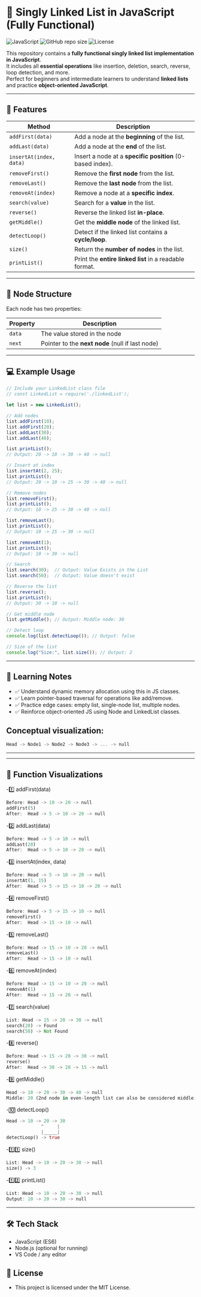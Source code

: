 # 🌟 Singly Linked List in JavaScript (Fully Functional)

![JavaScript](https://img.shields.io/badge/JavaScript-ES6-yellow)
![GitHub repo size](https://img.shields.io/github/repo-size/yourusername/linked-list-js)
![License](https://img.shields.io/badge/License-MIT-green)

This repository contains a **fully functional singly linked list implementation in JavaScript**.  
It includes all **essential operations** like insertion, deletion, search, reverse, loop detection, and more.  
Perfect for beginners and intermediate learners to understand **linked lists** and practice **object-oriented JavaScript**.

---

## 🚀 Features

| Method | Description |
|--------|-------------|
| `addFirst(data)` | Add a node at the **beginning** of the list. |
| `addLast(data)` | Add a node at the **end** of the list. |
| `insertAt(index, data)` | Insert a node at a **specific position** (0-based index). |
| `removeFirst()` | Remove the **first node** from the list. |
| `removeLast()` | Remove the **last node** from the list. |
| `removeAt(index)` | Remove a node at a **specific index**. |
| `search(value)` | Search for a **value** in the list. |
| `reverse()` | Reverse the linked list **in-place**. |
| `getMiddle()` | Get the **middle node** of the linked list. |
| `detectLoop()` | Detect if the linked list contains a **cycle/loop**. |
| `size()` | Return the **number of nodes** in the list. |
| `printList()` | Print the **entire linked list** in a readable format. |

---

## 📝 Node Structure

Each node has two properties:

| Property | Description |
|----------|-------------|
| `data`   | The value stored in the node |
| `next`   | Pointer to the **next node** (null if last node) |

---

## 💻 Example Usage

```javascript
// Include your LinkedList class file
// const LinkedList = require('./linkedList');

let list = new LinkedList();

// Add nodes
list.addFirst(10);
list.addFirst(20);
list.addLast(30);
list.addLast(40);

list.printList();  
// Output: 20 -> 10 -> 30 -> 40 -> null

// Insert at index
list.insertAt(2, 25); 
list.printList();  
// Output: 20 -> 10 -> 25 -> 30 -> 40 -> null

// Remove nodes
list.removeFirst();
list.printList();  
// Output: 10 -> 25 -> 30 -> 40 -> null

list.removeLast();
list.printList();  
// Output: 10 -> 25 -> 30 -> null

list.removeAt(1);
list.printList();  
// Output: 10 -> 30 -> null

// Search
list.search(30);  // Output: Value Exists in the List
list.search(50);  // Output: Value doesn't exist

// Reverse the list
list.reverse();
list.printList();  
// Output: 30 -> 10 -> null

// Get middle node
list.getMiddle(); // Output: Middle node: 30

// Detect loop
console.log(list.detectLoop()); // Output: false

// Size of the list
console.log("Size:", list.size()); // Output: 2
```
---
## 🎯 Learning Notes

- ✅ Understand dynamic memory allocation using this in JS classes.
- ✅ Learn pointer-based traversal for operations like add/remove.
- ✅ Practice edge cases: empty list, single-node list, multiple nodes.
- ✅ Reinforce object-oriented JS using Node and LinkedList classes.
 
## Conceptual visualization:
```rust
Head -> Node1 -> Node2 -> Node3 -> ... -> null
```
---

---
## 🎨 Function Visualizations
-1️⃣ addFirst(data)
```rust
Before: Head -> 10 -> 20 -> null
addFirst(5)
After:  Head -> 5 -> 10 -> 20 -> null

```
-2️⃣ addLast(data)
```rust
Before: Head -> 5 -> 10 -> null
addLast(20)
After:  Head -> 5 -> 10 -> 20 -> null

```

-3️⃣ insertAt(index, data)
```rust
Before: Head -> 5 -> 10 -> 20 -> null
insertAt(1, 15)
After:  Head -> 5 -> 15 -> 10 -> 20 -> null

```
-4️⃣ removeFirst()
```rust
Before: Head -> 5 -> 15 -> 10 -> null
removeFirst()
After:  Head -> 15 -> 10 -> null

```

-5️⃣ removeLast()
```rust
Before: Head -> 15 -> 10 -> 20 -> null
removeLast()
After:  Head -> 15 -> 10 -> null

```

-6️⃣ removeAt(index)
```rust
Before: Head -> 15 -> 10 -> 20 -> null
removeAt(1)
After:  Head -> 15 -> 20 -> null

```

-7️⃣ search(value)
```rust
List: Head -> 15 -> 20 -> 30 -> null
search(20) -> Found
search(50) -> Not Found

```

-8️⃣ reverse()
```rust
Before: Head -> 15 -> 20 -> 30 -> null
reverse()
After:  Head -> 30 -> 20 -> 15 -> null

```

-9️⃣ getMiddle()
```rust
Head -> 10 -> 20 -> 30 -> 40 -> null
Middle: 20 (2nd node in even-length list can also be considered middle)

```
-🔟 detectLoop()
```rust
Head -> 10 -> 20 -> 30
             ^     |
             |_____|
detectLoop() -> true

```

-1️⃣1️⃣ size()
```rust
List: Head -> 10 -> 20 -> 30 -> null
size() -> 3

```
-1️⃣2️⃣ printList()
```rust
List: Head -> 10 -> 20 -> 30 -> null
Output: 10 -> 20 -> 30 -> null

```
---

## 🛠️ Tech Stack
- JavaScript (ES6)
- Node.js (optional for running)
- VS Code / any editor

## 📜 License
- This project is licensed under the MIT License.

